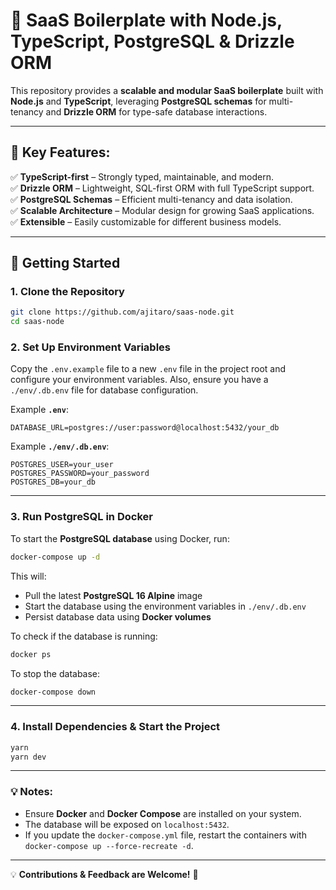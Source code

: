 # 🚀 SaaS Boilerplate with Node.js, TypeScript, PostgreSQL & Drizzle ORM

This repository provides a **scalable and modular SaaS boilerplate** built with **Node.js** and **TypeScript**, leveraging **PostgreSQL schemas** for multi-tenancy and **Drizzle ORM** for type-safe database interactions.

---

## **🔹 Key Features:**

✅ **TypeScript-first** – Strongly typed, maintainable, and modern.  
✅ **Drizzle ORM** – Lightweight, SQL-first ORM with full TypeScript support.  
✅ **PostgreSQL Schemas** – Efficient multi-tenancy and data isolation.  
✅ **Scalable Architecture** – Modular design for growing SaaS applications.  
✅ **Extensible** – Easily customizable for different business models.

---

## **🚀 Getting Started**

### **1. Clone the Repository**

```sh
git clone https://github.com/ajitaro/saas-node.git
cd saas-node
```

### **2. Set Up Environment Variables**

Copy the `.env.example` file to a new `.env` file in the project root and configure your environment variables. Also, ensure you have a `./env/.db.env` file for database configuration.

Example **`.env`**:

```env
DATABASE_URL=postgres://user:password@localhost:5432/your_db
```

Example **`./env/.db.env`**:

```env
POSTGRES_USER=your_user
POSTGRES_PASSWORD=your_password
POSTGRES_DB=your_db
```

---

### **3. Run PostgreSQL in Docker**

To start the **PostgreSQL database** using Docker, run:

```sh
docker-compose up -d
```

This will:

- Pull the latest **PostgreSQL 16 Alpine** image
- Start the database using the environment variables in `./env/.db.env`
- Persist database data using **Docker volumes**

To check if the database is running:

```sh
docker ps
```

To stop the database:

```sh
docker-compose down
```

---

### **4. Install Dependencies & Start the Project**

```sh
yarn
yarn dev
```

---

### **💡 Notes:**

- Ensure **Docker** and **Docker Compose** are installed on your system.
- The database will be exposed on `localhost:5432`.
- If you update the `docker-compose.yml` file, restart the containers with `docker-compose up --force-recreate -d`.

---

💡 **Contributions & Feedback are Welcome!** 🚀
